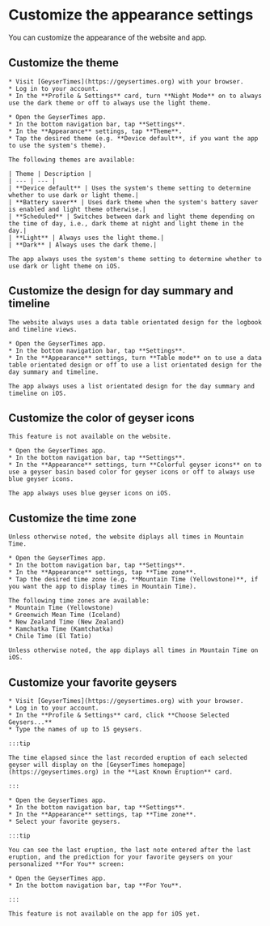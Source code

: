 # Customize the appearance settings

You can customize the appearance of the website and app. 

## Customize the theme

<Tabs groupId="os">
  <TabItem value="web" label="Website">

    * Visit [GeyserTimes](https://geysertimes.org) with your browser.
    * Log in to your account.
    * In the **Profile & Settings** card, turn **Night Mode** on to always use the dark theme or off to always use the light theme.

  </TabItem>
  <TabItem value="android" label="Android">

    * Open the GeyserTimes app.
    * In the bottom navigation bar, tap **Settings**. 
    * In the **Appearance** settings, tap **Theme**.
    * Tap the desired theme (e.g. **Device default**, if you want the app to use the system's theme).

    The following themes are available:

    | Theme | Description |
    | --- | --- |
    | **Device default** | Uses the system's theme setting to determine whether to use dark or light theme.|
    | **Battery saver** | Uses dark theme when the system's battery saver is enabled and light theme otherwise.|
    | **Scheduled** | Switches between dark and light theme depending on the time of day, i.e., dark theme at night and light theme in the day.|
    | **Light** | Always uses the light theme.|
    | **Dark** | Always uses the dark theme.|

  </TabItem>
  <TabItem value="iOS" label="iOS">

    The app always uses the system's theme setting to determine whether to use dark or light theme on iOS.

  </TabItem>
</Tabs>

## Customize the design for day summary and timeline

<Tabs groupId="os">
  <TabItem value="web" label="Website">

    The website always uses a data table orientated design for the logbook and timeline views.

  </TabItem>
  <TabItem value="android" label="Android">

    * Open the GeyserTimes app.
    * In the bottom navigation bar, tap **Settings**. 
    * In the **Appearance** settings, turn **Table mode** on to use a data table orientated design or off to use a list orientated design for the day summary and timeline.

  </TabItem>
  <TabItem value="iOS" label="iOS">

    The app always uses a list orientated design for the day summary and timeline on iOS. 

  </TabItem>
</Tabs>

## Customize the color of geyser icons

<Tabs groupId="os">
  <TabItem value="web" label="Website">

    This feature is not available on the website. 

  </TabItem>
  <TabItem value="android" label="Android">

    * Open the GeyserTimes app.
    * In the bottom navigation bar, tap **Settings**. 
    * In the **Appearance** settings, turn **Colorful geyser icons** on to use a geyser basin based color for geyser icons or off to always use blue geyser icons.

  </TabItem>
  <TabItem value="iOS" label="iOS">

    The app always uses blue geyser icons on iOS. 

  </TabItem>
</Tabs>

## Customize the time zone

<Tabs groupId="os">
  <TabItem value="web" label="Website">

    Unless otherwise noted, the website diplays all times in Mountain Time. 

  </TabItem>
  <TabItem value="android" label="Android">

    * Open the GeyserTimes app.
    * In the bottom navigation bar, tap **Settings**. 
    * In the **Appearance** settings, tap **Time zone**.
    * Tap the desired time zone (e.g. **Mountain Time (Yellowstone)**, if you want the app to display times in Mountain Time).

    The following time zones are available:
    * Mountain Time (Yellowstone)
    * Greenwich Mean Time (Iceland)
    * New Zealand Time (New Zealand)
    * Kamchatka Time (Kamtchatka)
    * Chile Time (El Tatio)

  </TabItem>
  <TabItem value="iOS" label="iOS">

    Unless otherwise noted, the app diplays all times in Mountain Time on iOS.

  </TabItem>
</Tabs>

## Customize your favorite geysers

<Tabs groupId="os">
  <TabItem value="web" label="Website">

    * Visit [GeyserTimes](https://geysertimes.org) with your browser.
    * Log in to your account.
    * In the **Profile & Settings** card, click **Choose Selected Geysers...**
    * Type the names of up to 15 geysers.
    
    :::tip
    
    The time elapsed since the last recorded eruption of each selected geyser will display on the [GeyserTimes homepage](https://geysertimes.org) in the **Last Known Eruption** card.
    
    :::

  </TabItem>
  <TabItem value="android" label="Android">

    * Open the GeyserTimes app.
    * In the bottom navigation bar, tap **Settings**. 
    * In the **Appearance** settings, tap **Time zone**.
    * Select your favorite geysers.

    :::tip

    You can see the last eruption, the last note entered after the last eruption, and the prediction for your favorite geysers on your personalized **For You** screen:

    * Open the GeyserTimes app.
    * In the bottom navigation bar, tap **For You**.

    :::

  </TabItem>
  <TabItem value="iOS" label="iOS">

    This feature is not available on the app for iOS yet. 

  </TabItem>
</Tabs>
